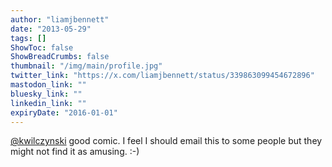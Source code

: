 ```yaml
---
author: "liamjbennett"
date: "2013-05-29"
tags: []
ShowToc: false
ShowBreadCrumbs: false
thumbnail: "/img/main/profile.jpg"
twitter_link: "https://x.com/liamjbennett/status/339863099454672896"
mastodon_link: ""
bluesky_link: ""
linkedin_link: ""
expiryDate: "2016-01-01"
---
```


[@kwilczynski](https://x.com/kwilczynski) good comic. I feel I should email this to some people but they might not find it as amusing. :-)

